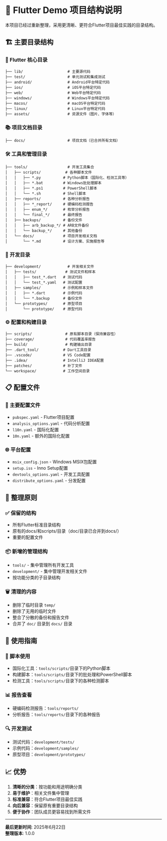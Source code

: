 # 📁 Flutter Demo 项目结构说明

本项目已经过重新整理，采用更清晰、更符合Flutter项目最佳实践的目录结构。

## 🏗️ 主要目录结构

### 📱 Flutter 核心目录
```
├── lib/                    # 主要源代码
├── test/                   # 单元测试和集成测试
├── android/                # Android平台特定代码
├── ios/                    # iOS平台特定代码
├── web/                    # Web平台特定代码
├── windows/                # Windows平台特定代码
├── macos/                  # macOS平台特定代码
├── linux/                  # Linux平台特定代码
├── assets/                 # 资源文件（图片、字体等）
```

### 📚 项目文档目录
```
├── docs/                   # 项目文档（已合并所有文档）
```

### 🛠️ 工具和管理目录
```
├── tools/                  # 开发工具集合
│   ├── scripts/           # 各种脚本文件
│   │   ├── *.py          # Python脚本（国际化、检测工具等）
│   │   ├── *.bat         # Windows批处理脚本
│   │   ├── *.ps1         # PowerShell脚本
│   │   └── *.sh          # Shell脚本
│   ├── reports/          # 各种分析报告
│   │   ├── *_report/     # 硬编码检测报告
│   │   ├── enum_*/       # 枚举分析报告
│   │   └── final_*/      # 最终报告
│   ├── backups/          # 备份文件
│   │   ├── arb_backup_*/ # ARB文件备份
│   │   └── backup_*/     # 其他备份
│   └── docs/             # 项目开发相关文档
│       └── *.md          # 设计方案、实施报告等
```

### 🔬 开发目录
```
├── development/            # 开发相关文件
│   ├── tests/             # 测试文件和样本
│   │   ├── test_*.dart   # 测试代码
│   │   └── test_*.yaml   # 测试配置
│   ├── samples/          # 示例和样本文件
│   │   ├── *.dart        # 示例代码
│   │   └── *.backup      # 备份文件
│   └── prototypes/       # 原型项目
│       └── prototype/    # 原型代码
```

### ⚙️ 配置和构建目录
```
├── scripts/               # 原有脚本目录（保持兼容性）
├── coverage/              # 代码覆盖率报告
├── build/                 # 构建输出目录
├── .dart_tool/           # Dart工具目录
├── .vscode/              # VS Code配置
├── .idea/                # IntelliJ IDEA配置
├── patches/              # 补丁文件
└── workspace/            # 工作空间目录
```

## 📋 配置文件

### 🔧 主要配置文件
- `pubspec.yaml` - Flutter项目配置
- `analysis_options.yaml` - 代码分析配置
- `l10n.yaml` - 国际化配置
- `10n.yaml` - 额外的国际化配置

### 🌐 平台配置
- `msix_config.json` - Windows MSIX包配置
- `setup.iss` - Inno Setup配置
- `devtools_options.yaml` - 开发工具配置
- `distribute_options.yaml` - 分发配置

## 🎯 整理原则

### ✅ 保留的结构
- 所有Flutter标准目录结构
- 原有的docs/和scripts/目录（doc/目录已合并到docs/）
- 重要的配置文件

### 📦 新增的管理结构
- `tools/` - 集中管理所有开发工具
- `development/` - 集中管理开发相关文件
- 按功能分类的子目录结构

### 🗑️ 清理的内容
- 删除了临时目录 `temp/`
- 删除了无用的临时文件
- 整合了分散的备份和报告文件
- 合并了 `doc/` 目录到 `docs/` 目录

## 🚀 使用指南

### 📝 脚本使用
- 国际化工具：`tools/scripts/`目录下的Python脚本
- 构建脚本：`tools/scripts/`目录下的批处理和PowerShell脚本
- 检测工具：`tools/scripts/`目录下的各种检测脚本

### 📊 报告查看
- 硬编码检测报告：`tools/reports/`
- 分析报告：`tools/reports/`目录下的各种报告

### 🔍 开发测试
- 测试代码：`development/tests/`
- 示例代码：`development/samples/`
- 原型项目：`development/prototypes/`

## 📈 优势

1. **清晰的分类**：按功能和用途明确分类
2. **易于维护**：相关文件集中管理
3. **标准兼容**：符合Flutter项目最佳实践
4. **向后兼容**：保留原有重要目录结构
5. **便于协作**：团队成员更容易找到所需文件

---

**最后更新时间**: 2025年6月22日  
**整理版本**: 1.0.0 
